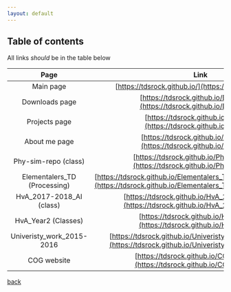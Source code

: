 ```yaml
---
layout: default
---
```


## [](#header-2)Table of contents
All links _should_ be in the table below

| Page                          | Link                                                                                                                             |
|:-----------------------------:|:--------------------------------------------------------------------------------------------------------------------------------:|
| Main page                     | [https://tdsrock.github.io/](https://tdsrock.github.io/)                                                                         |
| Downloads page                | [https://tdsrock.github.io/Downloads](https://tdsrock.github.io/Downloads)                                                       |
| Projects page                 | [https://tdsrock.github.io/Projects](https://tdsrock.github.io/Projects)                                                         |
| About me page                 | [https://tdsrock.github.io/About-me](https://tdsrock.github.io/About-me)                                                         |
| Phy-sim-repo (class)	        | [https://tdsrock.github.io/Phy-sim-repo/](https://tdsrock.github.io/Phy-sim-repo/)                                               |
| Elementalers_TD (Processing)  | [https://tdsrock.github.io/Elementalers_TD_Year1_SchoolProject/](https://tdsrock.github.io/Elementalers_TD_Year1_SchoolProject/) |
| HvA_2017-2018_AI (class)      | [https://tdsrock.github.io/HvA_2017-2018_AI/](https://tdsrock.github.io/HvA_2017-2018_AI/)                                       |
| HvA_Year2 (Classes)           | [https://tdsrock.github.io/HvA_Year2/](https://tdsrock.github.io/HvA_Year2/) |
| Univeristy_work_2015-2016     | [https://tdsrock.github.io/Univeristy_work_2015-2016/](https://tdsrock.github.io/Univeristy_work_2015-2016/) |
| COG website                   | [https://tdsrock.github.io/COG_website/](https://tdsrock.github.io/COG_website/) |

[back](./)

